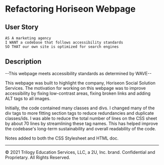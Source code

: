 # Refactoring Horiseon Webpage

## User Story

```
AS A marketing agency
I WANT a codebase that follows accessibility standards
SO THAT our own site is optimized for search engines
```

## Description
--This webpage meets accessibility standards as determined by WAVE--

This webpage was built to highlight the company, Horiseon Social Solution Services. The motivation for working on this webpage was to improve accessibility by fixing low-contrast areas, fixing broken links and adding ALT tags to all images.

Initially, the code contained many classes and divs. I changed many of the div tags to more fitting section tags to reduce redundancies and duplicate classes/ids. I was able to reduce the total number of lines on the CSS sheet by about 70 lines by streamlining these tag names. This has helped improve the codebase's long-term sustainability and overall readability of the code.

Notes added to both the CSS Stylesheet and HTML doc.


---
© 2021 Trilogy Education Services, LLC, a 2U, Inc. brand. Confidential and Proprietary. All Rights Reserved.
